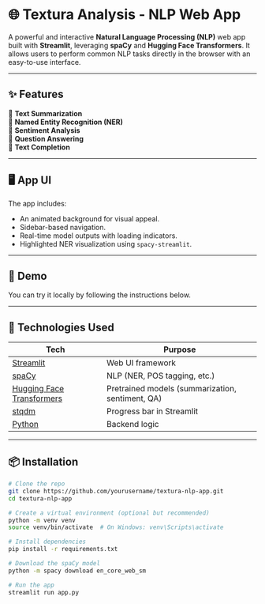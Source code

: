 # 🌐 Textura Analysis - NLP Web App

A powerful and interactive **Natural Language Processing (NLP)** web app built with **Streamlit**, leveraging **spaCy** and **Hugging Face Transformers**. It allows users to perform common NLP tasks directly in the browser with an easy-to-use interface.

---

## ✨ Features

🔹 **Text Summarization**  
🔹 **Named Entity Recognition (NER)**  
🔹 **Sentiment Analysis**  
🔹 **Question Answering**  
🔹 **Text Completion**

---

## 🖥️ App UI

The app includes:
- An animated background for visual appeal.
- Sidebar-based navigation.
- Real-time model outputs with loading indicators.
- Highlighted NER visualization using `spacy-streamlit`.

---

## 🚀 Demo

You can try it locally by following the instructions below.

---

## 🧪 Technologies Used

| Tech | Purpose |
|------|---------|
| [Streamlit](https://streamlit.io/) | Web UI framework |
| [spaCy](https://spacy.io/) | NLP (NER, POS tagging, etc.) |
| [Hugging Face Transformers](https://huggingface.co/transformers/) | Pretrained models (summarization, sentiment, QA) |
| [stqdm](https://github.com/zhang-yangzhong/stqdm) | Progress bar in Streamlit |
| [Python](https://www.python.org/) | Backend logic |

---

## 📦 Installation

```bash
# Clone the repo
git clone https://github.com/yourusername/textura-nlp-app.git
cd textura-nlp-app

# Create a virtual environment (optional but recommended)
python -m venv venv
source venv/bin/activate  # On Windows: venv\Scripts\activate

# Install dependencies
pip install -r requirements.txt

# Download the spaCy model
python -m spacy download en_core_web_sm

# Run the app
streamlit run app.py
